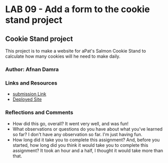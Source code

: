# LAB 09 - Add a form to the cookie stand project

## Cookie Stand project

This project is to make a website for aPat's Salmon Cookie Stand to calculate how many cookies will he need to make daily.

### Author: Afnan Damra

### Links and Resources
* [submission Link](https://github.com/afnandamra/cookie-stand)
* [Deployed Site](https://afnandamra.github.io/cookie-stand/sales.html)

### Reflections and Comments
* How did this go, overall?
It went very well, and was fun!
* What observations or questions do you have about what you’ve learned so far?
I don't have any observation so far. I'm just having fun.
* How long did it take you to complete this assignment? And, before you started, how long did you think it would take you to complete this assignment?
It took an hour and a half, I thought it would take more than that.